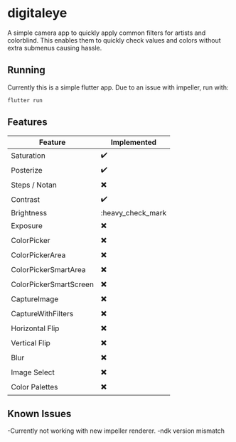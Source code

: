 # digitaleye

A simple camera app to quickly apply common filters for artists and colorblind. This enables them to quickly check values and colors without extra submenus causing hassle.

## Running

Currently this is a simple flutter app. Due to an issue with impeller, run with:
```
flutter run
```

## Features

| Feature    | Implemented |
| -------- | ------- |
| Saturation  | :heavy_check_mark:    |
| Posterize | :heavy_check_mark:     |
| Steps / Notan | :heavy_multiplication_x:|
| Contrast    | :heavy_check_mark:|
| Brightness    | :heavy_check_mark|
| Exposure    | :heavy_multiplication_x:|
| ColorPicker    | :heavy_multiplication_x:|
| ColorPickerArea    | :heavy_multiplication_x:|
| ColorPickerSmartArea | :heavy_multiplication_x:|
| ColorPickerSmartScreen | :heavy_multiplication_x:|
| CaptureImage | :heavy_multiplication_x:|
| CaptureWithFilters | :heavy_multiplication_x:|
| Horizontal Flip | :heavy_multiplication_x:|
| Vertical Flip | :heavy_multiplication_x:|
| Blur | :heavy_multiplication_x:|
| Image Select | :heavy_multiplication_x:|
| Color Palettes | :heavy_multiplication_x:|


## Known Issues
-Currently not working with new impeller renderer.
-ndk version mismatch


